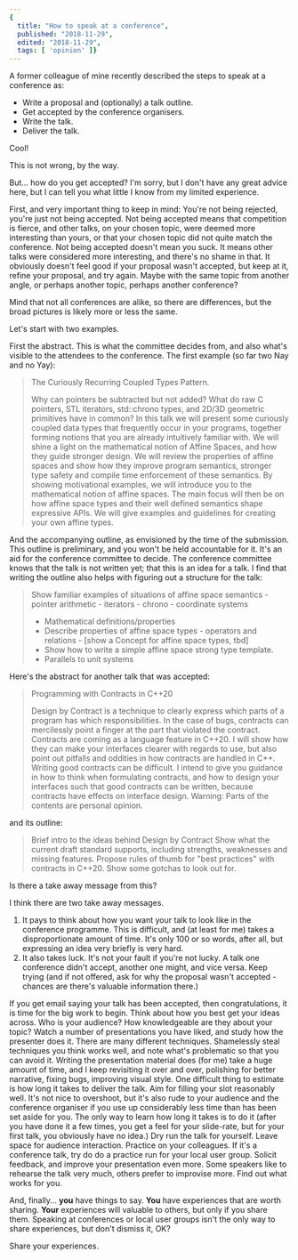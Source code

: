 ```yaml
---
{
  title: "How to speak at a conference",
  published: "2018-11-29",
  edited: "2018-11-29",
  tags: [ 'opinion' ]}
---
```


A former colleague of mine recently described the steps to speak at a conference as:

- Write a proposal and (optionally) a talk outline.
- Get accepted by the conference organisers.
- Write the talk.
- Deliver the talk.

Cool!

This is not wrong, by the way.

But... how do you get accepted? I'm sorry, but I don't have any great advice here, but I can tell you what little I know
from my limited experience.

First, and very important thing to keep in mind: You're not being rejected, you're just not being accepted. Not being
accepted means that competition is fierce, and other talks, on your chosen topic, were deemed more interesting than
yours, or that your chosen topic did not quite match the conference. Not being accepted doesn't mean you suck. It means
other talks were considered more interesting, and there's no shame in that. It obviously doesn't feel good if your
proposal wasn't accepted, but keep at it, refine your proposal, and try again. Maybe with the same topic from another
angle, or perhaps another topic, perhaps another conference?

Mind that not all conferences are alike, so there are differences, but the broad pictures is likely more or less the
same.

Let's start with two examples.

First the abstract. This is what the committee decides from, and also what's visible to the attendees to the conference.
The first example (so far two Nay and no Yay):

> The Curiously Recurring Coupled Types Pattern.
>
> Why can pointers be subtracted but not added? What do raw C pointers, STL
> iterators, std::chrono types, and 2D/3D geometric primitives have in
> common? In this talk we will present some curiously coupled data types that
> frequently occur in your programs, together forming notions that you are
> already intuitively familiar with. We will shine a light on the
> mathematical notion of Affine Spaces, and how they guide stronger design.
> We will review the properties of affine spaces and show how they improve
> program semantics, stronger type safety and compile time enforcement of
> these semantics. By showing motivational examples, we will introduce you to
> the mathematical notion of affine spaces. The main focus will then be on
> how affine space types and their well defined semantics shape expressive
> APIs. We will give examples and guidelines for creating your own affine
> types.

And the accompanying outline, as envisioned by the time of the submission. This outline is preliminary, and you won't be
held accountable for it. It's an aid for the conference committee to decide. The conference committee knows that the
talk is not written yet; that this is an idea for a talk. I find that writing the outline also helps with figuring out a
structure for the talk:

> Show familiar examples of situations of affine space semantics - pointer
> arithmetic - iterators - chrono - coordinate systems
>
> - Mathematical definitions/properties
> - Describe properties of affine space types - operators and relations - \[show a Concept for affine space types, tbd]
> - Show how to write a simple affine space strong type template.
> - Parallels to unit systems

Here's the abstract for another talk that was accepted:

> Programming with Contracts in C++20
>
> Design by Contract is a technique to clearly express which parts of a
> program has which responsibilities. In the case of bugs, contracts can
> mercilessly point a finger at the part that violated the contract.
> Contracts are coming as a language feature in C++20. I will show how they
> can make your interfaces clearer with regards to use, but also point out
> pitfalls and oddities in how contracts are handled in C++. Writing good
> contracts can be difficult. I intend to give you guidance in how to think
> when formulating contracts, and how to design your interfaces such that
> good contracts can be written, because contracts have effects on interface
> design. Warning: Parts of the contents are personal opinion.

and its outline:

> Brief intro to the ideas behind Design by Contract Show what the current
> draft standard supports, including strengths, weaknesses and missing
> features. Propose rules of thumb for "best practices" with contracts in
> C++20. Show some gotchas to look out for.

Is there a take away message from this?

I think there are two take away messages.

1. It pays to think about how you want your talk to look like in the conference programme. This is difficult, and (at
   least for me) takes a disproportionate amount of time. It's only 100 or so words, after all, but expressing an idea
   very briefly is very hard.
2. It also takes luck. It's not your fault if you're not lucky. A talk one conference didn't accept, another one might,
   and vice versa. Keep trying (and if not offered, ask for why the proposal wasn't accepted - chances are there's
   valuable information there.)

If you get email saying your talk has been accepted, then congratulations, it is time for the big work to begin. Think
about how you best get your ideas across. Who is your audience? How knowledgeable are they about your topic? Watch a
number of presentations you have liked, and study how the presenter does it. There are many different techniques.
Shamelessly steal techniques you think works well, and note what's problematic so that you can avoid it. Writing the
presentation material does (for me) take a huge amount of time, and I keep revisiting it over and over, polishing for
better narrative, fixing bugs, improving visual style. One difficult thing to estimate is how long it takes to deliver
the talk. Aim for filling your slot reasonably well. It's not nice to overshoot, but it's also rude to your audience and
the conference organiser if you use up considerably less time than has been set aside for you. The only way to learn how
long it takes is to do it (after you have done it a few times, you get a feel for your slide-rate, but for your first
talk, you obviously have no idea.) Dry run the talk for yourself. Leave space for audience interaction. Practice on your
colleagues. If it's a conference talk, try do do a practice run for your local user group. Solicit feedback, and improve
your presentation even more. Some speakers like to rehearse the talk very much, others prefer to improvise more. Find
out what works for you.

And, finally... **you** have things to say. **You** have experiences that are worth sharing. **Your** experiences will
valuable to others, but only if you share them. Speaking at conferences or local user groups isn't the only way to share
experiences, but don't dismiss it, OK?

Share your experiences.
